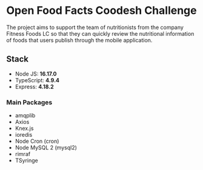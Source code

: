 # Open Food Facts Coodesh Challenge

The project aims to support the team of nutritionists from the company Fitness Foods LC so that they can quickly review the nutritional information of foods that users publish through the mobile application.

## Stack
- Node JS: **16.17.0**
- TypeScript: **4.9.4**
- Express: **4.18.2**

### Main Packages
- amqplib
- Axios
- Knex.js
- ioredis
- Node Cron (cron)
- Node MySQL 2 (mysql2)
- rimraf
- TSyringe